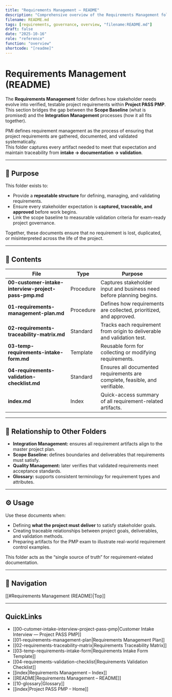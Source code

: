 ```yaml
---
title: "Requirements Management – README"
description: "Comprehensive overview of the Requirements Management folder, its purpose, artifacts, and relation to the project’s scope baseline and integration processes."
filename: README.md
tags: [requirements, governance, overview, "filename:README.md"]
draft: false
date: "2025-10-16"
role: "reference"
function: "overview"
shortcode: "[readme]"
---
```


# Requirements Management (README)

The **Requirements Management** folder defines how stakeholder needs evolve into verified, testable project requirements within **Project PASS PMP**.  
This section bridges the gap between the **Scope Baseline** (what is promised) and the **Integration Management** processes (how it all fits together).

PMI defines requirement management as the process of ensuring that project requirements are gathered, documented, and validated systematically.  
This folder captures every artifact needed to meet that expectation and maintain traceability from **intake → documentation → validation**.

---

## 📘 Purpose
This folder exists to:
- Provide a **repeatable structure** for defining, managing, and validating requirements.  
- Ensure every stakeholder expectation is **captured, traceable, and approved** before work begins.  
- Link the scope baseline to measurable validation criteria for exam-ready project governance.  

Together, these documents ensure that no requirement is lost, duplicated, or misinterpreted across the life of the project.

---

## 📄 Contents

| File | Type | Purpose |
|------|------|----------|
| **00-customer-intake-interview-project-pass-pmp.md** | Procedure | Captures stakeholder input and business need before planning begins. |
| **01-requirements-management-plan.md** | Procedure | Defines how requirements are collected, prioritized, and approved. |
| **02-requirements-traceability-matrix.md** | Standard | Tracks each requirement from origin to deliverable and validation test. |
| **03-temp-requirements-intake-form.md** | Template | Reusable form for collecting or modifying requirements. |
| **04-requirements-validation-checklist.md** | Standard | Ensures all documented requirements are complete, feasible, and verifiable. |
| **index.md** | Index | Quick-access summary of all requirement-related artifacts. |

---

## 🔗 Relationship to Other Folders
- **Integration Management:** ensures all requirement artifacts align to the master project plan.  
- **Scope Baseline:** defines boundaries and deliverables that requirements must satisfy.  
- **Quality Management:** later verifies that validated requirements meet acceptance standards.  
- **Glossary:** supports consistent terminology for requirement types and attributes.

---

## ⚙️ Usage
Use these documents when:
- Defining **what the project must deliver** to satisfy stakeholder goals.  
- Creating traceable relationships between project goals, deliverables, and validation methods.  
- Preparing artifacts for the PMP exam to illustrate real-world requirement control examples.

This folder acts as the “single source of truth” for requirement-related documentation.

---

## 🧭 Navigation

[[#Requirements Management (README)|Top]]

---

## QuickLinks
- [[00-cutomer-intake-interview-project-pass-pmp|Customer Intake Interview — Project PASS PMP]]
- [[01-requirements-management-plan|Requirements Management Plan]]
- [[02-requirements-traceability-matrix|Requirements Traceability Matrix]]
- [[03-temp-requirements-intake-form|Requirements Intake Form Template]]
- [[04-requirements-validation-checklist|Requirements Validation Checklist]]
- [[index|Requirements Management – Index]]
- [[README|Requirements Management – README]]
- [[10-glossary|Glossary]]
- [[index|Project PASS PMP – Home]]
